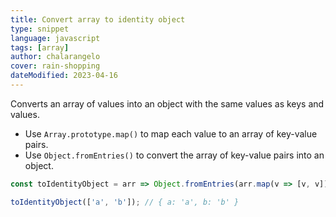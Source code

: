 ```yaml
---
title: Convert array to identity object
type: snippet
language: javascript
tags: [array]
author: chalarangelo
cover: rain-shopping
dateModified: 2023-04-16
---
```


Converts an array of values into an object with the same values as keys and values.

- Use `Array.prototype.map()` to map each value to an array of key-value pairs.
- Use `Object.fromEntries()` to convert the array of key-value pairs into an object.

```js
const toIdentityObject = arr => Object.fromEntries(arr.map(v => [v, v]));
```

```js
toIdentityObject(['a', 'b']); // { a: 'a', b: 'b' }
```
